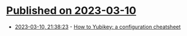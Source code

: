 # [Published on 2023-03-10](index.md)

* [2023-03-10, 21:38:23](https://lobste.rs/s/x48voy/how_yubikey_configuration_cheatsheet) - [How to Yubikey: a configuration cheatsheet](https://debugging.works/blog/yubikey-cheatsheet/)
